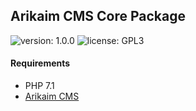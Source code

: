 ## Arikaim CMS Core Package
![version: 1.0.0](https://img.shields.io/github/release/arikaim/core.svg)
![license: GPL3](https://img.shields.io/badge/License-GPLv3-blue.svg)



#### Requirements 
  * PHP 7.1
  * [Arikaim CMS](https://github.com/arikaim/arikaim)